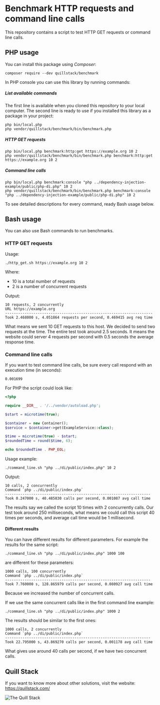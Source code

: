 # Benchmark HTTP requests and command line calls

This repository contains a script to test HTTP GET requests or command line calls.

## PHP usage

You can install this package using _Composer_:

```
composer require --dev quillstack/benchmark
```

In PHP console you can use this library by running commands:

##### List available commands

The first line is available when you cloned this repository to your
local computer. The second line is ready to use if you installed this
library as a package in your project:

```
php bin/local.php
php vendor/quillstack/benchmark/bin/benchmark.php
```

##### HTTP GET requests

```
php bin/local.php benchmark:http:get https://example.org 10 2
php vendor/quillstack/benchmark/bin/benchmark.php benchmark:http:get https://example.org 10 2
```

##### Command line calls

```
php bin/local.php benchmark:console "php ../dependency-injection-example/public/php-di.php" 10 2
php vendor/quillstack/benchmark/bin/benchmark.php benchmark:console "php ../dependency-injection-example/public/php-di.php" 10 2
```

To see detailed descriptions for every command, ready Bash usage below.

## Bash usage

You can also use Bash commands to run benchmarks.

### HTTP GET requests

Usage:

```
./http_get.sh https://example.org 10 2
```

Where:
- 10 is a total number of requests
- 2 is a number of concurrent requests

Output:

```
10 requests, 2 concurrently
URL https://example.org
--------------------------------------------------------------------
Took 2.468000 s, 4.051864 requests per second, 0.469415 avg req time
```

What means we sent 10 GET requests to this host. We decided to send two
requests at the time. The entire test took around 2.5 seconds. It means
the website could server 4 requests per second with 0.5 seconds the average
response time.

### Command line calls

If you want to test command line calls, be sure every call respond with
an execution time (in seconds):

```
0.001699
``` 

For PHP the script could look like:

```php
<?php

require __DIR__ . '/../vendor/autoload.php';

$start = microtime(true);

$container = new Container();
$service = $container->get(ExampleService::class);

$time = microtime(true) - $start;
$roundedTime = round($time, 6);

echo $roundedTime . PHP_EOL;
```

Usage example:

```
./command_line.sh "php ../di/public/index.php" 10 2
```

Output:

```
10 calls, 2 concurrently
Command `php ../di/public/index.php`
-------------------------------------------------------------------
Took 0.247000 s, 40.485830 calls per second, 0.001087 avg call time
```

The results say we called the script 10 times with 2 concurrently calls.
Our test took around 250 milliseconds, what means we could call this
script 40 times per seconds, and average call time would be 1 millisecond.

#### Different results

You can have different results for different parameters. For example the
results for the same script:

```
./command_line.sh "php ../di/public/index.php" 1000 100
```

are different for these parameters:

```
1000 calls, 100 concurrently
Command `php ../di/public/index.php`
-------------------------------------------------------------------
Took 7.760000 s, 128.865979 calls per second, 0.080927 avg call time
```

Because we increased the number of concurrent calls.

If we use the same concurrent calls like in the first command line example:

```
./command_line.sh "php ../di/public/index.php" 1000 2
```

The results should be similar to the first ones:

```
1000 calls, 2 concurrently
Command `php ../di/public/index.php`
-------------------------------------------------------------------
Took 22.795000 s, 43.869270 calls per second, 0.001178 avg call time
```

What gives use around 40 calls per second, if we have two concurrent
calls.

## Quill Stack

If you want to know more about other solutions, visit the website: \
https://quillstack.com/ 

![The Quill Stack](http://quillstack.com/quillstack.png)
